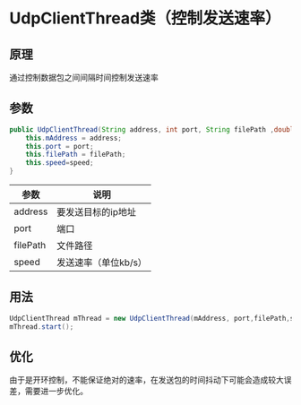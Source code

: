 # UdpClientThread类（控制发送速率）

## 原理

通过控制数据包之间间隔时间控制发送速率

## 参数

```java
public UdpClientThread(String address, int port, String filePath ,double speed) {
    this.mAddress = address;
    this.port = port;
    this.filePath = filePath;
    this.speed=speed;
}
```

| 参数     | 说明                 |
| -------- | -------------------- |
| address  | 要发送目标的ip地址   |
| port     | 端口                 |
| filePath | 文件路径             |
| speed    | 发送速率（单位kb/s） |

## 用法

```java
UdpClientThread mThread = new UdpClientThread(mAddress, port,filePath,speed);
mThread.start();
```

## 优化

由于是开环控制，不能保证绝对的速率，在发送包的时间抖动下可能会造成较大误差，需要进一步优化。